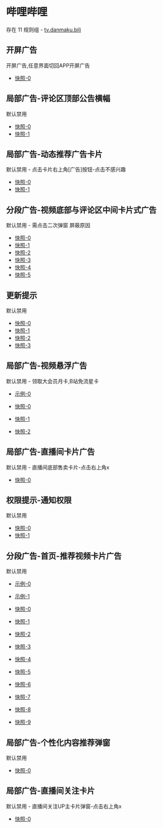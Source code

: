 # 哔哩哔哩

存在 11 规则组 - [tv.danmaku.bili](/src/apps/tv.danmaku.bili.ts)

## 开屏广告

开屏广告,任意界面切回APP开屏广告

- [快照-0](https://i.gkd.li/i/12705270)

## 局部广告-评论区顶部公告横幅

默认禁用

- [快照-0](https://i.gkd.li/i/12785461)
- [快照-1](https://i.gkd.li/i/12775156)

## 局部广告-动态推荐广告卡片

默认禁用 - 点击卡片右上角[广告]按钮-点击不感兴趣

- [快照-0](https://i.gkd.li/i/12700222)
- [快照-1](https://i.gkd.li/i/12700243)

## 分段广告-视频底部与评论区中间卡片式广告

默认禁用 - 需点击二次弹窗 屏蔽原因

- [快照-0](https://i.gkd.li/i/12642260)
- [快照-1](https://i.gkd.li/i/12705266)
- [快照-2](https://i.gkd.li/i/12776568)
- [快照-3](https://i.gkd.li/i/12707070)
- [快照-4](https://i.gkd.li/i/12642261)
- [快照-5](https://i.gkd.li/i/13495649)

## 更新提示

默认禁用

- [快照-0](https://i.gkd.li/i/12649689)
- [快照-1](https://i.gkd.li/i/13212209)
- [快照-2](https://i.gkd.li/i/13228977)
- [快照-3](https://i.gkd.li/i/13334963)

## 局部广告-视频悬浮广告

默认禁用 - 领取大会员月卡,B站免流星卡

- [示例-0](https://github.com/gkd-kit/inspect/assets/38517192/110db806-3f8b-4cd2-a445-06c5f5eb21eb)

- [快照-0](https://i.gkd.li/i/12892611)
- [快照-1](https://i.gkd.li/i/13308344)
- [快照-2](https://i.gkd.li/i/13538048)

## 局部广告-直播间卡片广告

默认禁用 - 直播间底部售卖卡片-点击右上角x

- [快照-0](https://i.gkd.li/i/13200549)

## 权限提示-通知权限

默认禁用

- [快照-0](https://i.gkd.li/i/13229159)
- [快照-1](https://i.gkd.li/i/13614090)

## 分段广告-首页-推荐视频卡片广告

默认禁用

- [示例-0](https://m.gkd.li/57941037/acd89b46-45fc-459f-8d17-3913d98dcbad)
- [示例-1](https://m.gkd.li/57941037/9c2f42d7-c262-4e06-b3c6-40f0908e7a94)

- [快照-0](https://i.gkd.li/i/14083540)
- [快照-1](https://i.gkd.li/i/14729855)
- [快照-2](https://i.gkd.li/i/13742257)
- [快照-3](https://i.gkd.li/i/13256605)
- [快照-4](https://i.gkd.li/i/14155801)
- [快照-5](https://i.gkd.li/i/13742257)
- [快照-6](https://i.gkd.li/i/13945597)
- [快照-7](https://i.gkd.li/i/14155272)
- [快照-8](https://i.gkd.li/i/14059882)
- [快照-9](https://i.gkd.li/i/13625309)

## 局部广告-个性化内容推荐弹窗

默认禁用

- [快照-0](https://i.gkd.li/i/13448905)

## 局部广告-直播间关注卡片

默认禁用 - 直播间关注UP主卡片弹窗-点击右上角x

- [快照-0](https://i.gkd.li/i/14782965)
